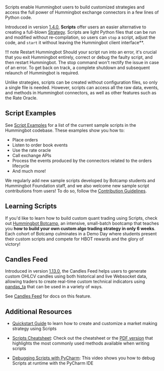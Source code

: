 Scripts enable Hummingbot users to build customized strategies and access the full power of Hummingbot exchange connectors in a few lines of Python code.

Introduced in version [1.4.0](../release-notes/1.4.0.md), **Scripts** offer users an easier alternative to creating a full-blown [Strategy](/strategies). Scripts are light Python files that can be run and modified without re-compilation, so users can `stop` a script, adjust the code, and `start` it without leaving the Hummingbot client interface**.

!!! note Restart Hummingbot
     Should your script run into an error, it's crucial that you exit Hummingbot entirely, correct or debug the faulty script, and then restart Hummingbot. The stop command won't rectify the issue in case of an error. To get back on track, a complete shutdown and subsequent relaunch of Hummingbot is required.

Unlike strategies, scripts can be created without configuration files, so only a single file is needed. However, scripts can access all the raw data, events, and methods in Hummingbot connectors, as well as other features such as the Rate Oracle.

## Script Examples

See [Script Examples](examples) for a list of the current sample scripts in the Hummingbot codebase. These examples show you how to:

- Place orders
- Listen to order book events
- Use the rate oracle
- Call exchange APIs
- Process the events produced by the connectors related to the orders lifecycle
- And much more!

We regularly add new sample scripts developed by Botcamp students and Hummingbot Foundation staff, and we also welcome new sample script contributions from users! To do so, follow the [Contribution Guidelines](/developers/contributions).

## Learning Scripts

If you'd like to learn how to build custom quant trading using Scripts, check out [Hummingbot Botcamp](https://hummingbot.org/botcamp), an intensive, small-batch bootcamp that teaches you **how to build your own custom algo trading strategy in only 6 weeks**. Each cohort of Botcamp culminates in a Demo Day where students present their custom scripts and compete for HBOT rewards and the glory of victory!

## Candles Feed
Introduced in version [1.13.0](/release-notes/1.13.0/#custom-ohlcv-candles), the Candles Feed helps users to generate custom OHLCV candles using both historical and live Websocket data, allowing traders to create real-time custom technical indicators using [pandas_ta](https://github.com/twopirllc/pandas-ta) that can be used in a variety of ways.

See [Candles Feed](https://hummingbot.org/v2-strategies/candles-feed/) for docs on this feature.

## Additional Resources

- [Quickstart Guide](/quickstart) to learn how to create and customize a market making strategy using Scripts

- [Scripts Cheatsheet](/scripts/cheatsheet): Check out the cheatsheet or the [PDF version](/scripts/cheatsheet.pdf) that highlights the most commonly used methods available when writing scripts

- [Debugging Scripts with PyCharm](https://www.youtube.com/watch?v=2O6Ge25rsLk): This video shows you how to debug Scripts at runtime with the PyCharm IDE
